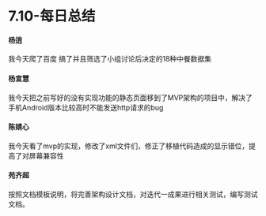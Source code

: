 # 7.10-每日总结

#### 杨逍
我今天爬了百度 搞了并且筛选了小组讨论后决定的18种中餐数据集
#### 杨宣慧
我今天把之前写好的没有实现功能的静态页面移到了MVP架构的项目中，解决了手机Android版本比较高时不能发送http请求的bug
#### 陈婧心
我今天看了mvp的实现，修改了xml文件们，修正了移植代码造成的显示错位，提高了对屏幕兼容性
#### 苑齐超
按照文档模板说明，将完善架构设计文档，对迭代一成果进行相关测试，编写测试文档。

